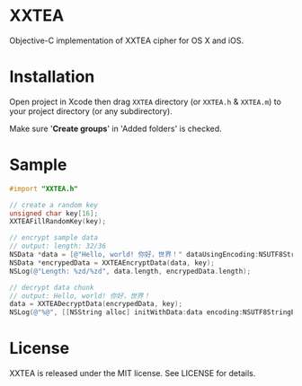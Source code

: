 # XXTEA
Objective-C implementation of XXTEA cipher for OS X and iOS.


# Installation

Open project in Xcode then drag `XXTEA` directory (or `XXTEA.h` & `XXTEA.m`)
to your project directory (or any subdirectory).

Make sure '**Create groups**' in 'Added folders' is checked.

# Sample

```objective-c
#import "XXTEA.h"

// create a random key
unsigned char key[16];
XXTEAFillRandomKey(key);

// encrypt sample data
// output: length: 32/36
NSData *data = [@"Hello, world! 你好，世界！" dataUsingEncoding:NSUTF8StringEncoding];
NSData *encrypedData = XXTEAEncryptData(data, key);
NSLog(@"Length: %zd/%zd", data.length, encrypedData.length);

// decrypt data chunk
// output: Hello, world! 你好，世界！
data = XXTEADecryptData(encrypedData, key);
NSLog(@"%@", [[NSString alloc] initWithData:data encoding:NSUTF8StringEncoding]);
```


# License
XXTEA is released under the MIT license. See LICENSE for details.
